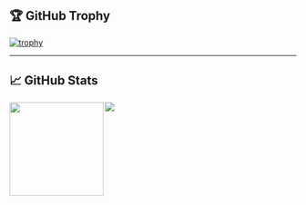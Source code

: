 ## 🏆 GitHub Trophy
[![trophy](https://github-profile-trophy.vercel.app/?username=kamyu104&column=8)](https://github-profile-trophy.vercel.app/?username=kamyu104&column=8)

---

## 📈 GitHub Stats
<div>
  <img height="165" align="left" src="https://github-readme-stats.vercel.app/api?username=kamyu104&show_icons=true&theme=vue&count_private=true" />
  <img src="https://github-readme-stats.vercel.app/api/top-langs/?username=kamyu104&layout=compact&show_icons=true&theme=vue" />
</div>
